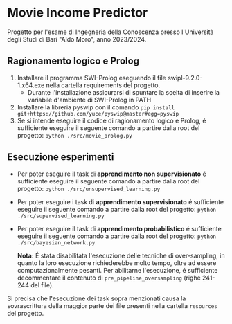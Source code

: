 # Movie Income Predictor
Progetto per l'esame di Ingegneria della Conoscenza presso l'Università degli Studi di Bari "Aldo Moro", anno 2023/2024.

## Ragionamento logico e Prolog
1. Installare il programma SWI-Prolog eseguendo il file swipl-9.2.0-1.x64.exe nella cartella requirements del progetto.
    - Durante l'installazione assicurarsi di spuntare la scelta di inserire la variabile d'ambiente di SWI-Prolog in PATH
2. Installare la libreria pyswip con il comando `pip install git+https://github.com/yuce/pyswip@master#egg=pyswip`
3. Se si intende eseguire il codice di ragionamento logico e Prolog, é sufficiente eseguire il seguente comando a partire dalla root del progetto:
`python ./src/movie_prolog.py`

## Esecuzione esperimenti
- Per poter eseguire il task di **apprendimento non supervisionato** é sufficiente eseguire il seguente comando a partire dalla root del progetto:
`python ./src/unsupervised_learning.py`

- Per poter eseguire i task di **apprendimento supervisionato** é sufficiente eseguire il seguente comando a partire dalla root del progetto:
`python ./src/supervised_learning.py`

- Per poter eseguire il task di **apprendimento probabilistico** é sufficiente eseguire il seguente comando a partire dalla root del progetto:
`python ./src/bayesian_network.py`

  **Nota:** É stata disabilitata l'esecuzione delle tecniche di over-sampling, in quanto la loro esecuzione richiederebbe molto tempo, oltre ad essere computazionalmente pesanti. Per abilitarne l'esecuzione, é sufficiente decommentare il contenuto di `pre_pipeline_oversampling` (righe 241-244 del file).

Si precisa che l'esecuzione dei task sopra menzionati causa la sovrascrittura della maggior parte dei file presenti nella cartella `resources` del progetto.
